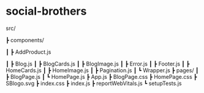 # social-brothers


src/

┣ components/

┃ ┣ AddProduct.js

┃ ┣ Blog.js
┃ ┣ BlogCards.js
┃ ┣ BlogImage.js
┃ ┣ Error.js
┃ ┣ Footer.js
┃ ┣ HomeCards.js
┃ ┣ HomeImage.js
┃ ┣ Pagination.js
┃ ┗ Wrapper.js
┣ pages/
┃ ┣ BlogPage.js
┃ ┗ HomePage.js
┣ App.js
┣ BlogPage.css
┣ HomePage.css
┣ SBlogo.svg
┣ index.css
┣ index.js
┣ reportWebVitals.js
┗ setupTests.js




